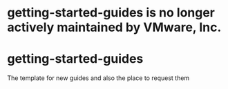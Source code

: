 # getting-started-guides is no longer actively maintained by VMware, Inc.

# getting-started-guides
The template for new guides and also the place to request them
